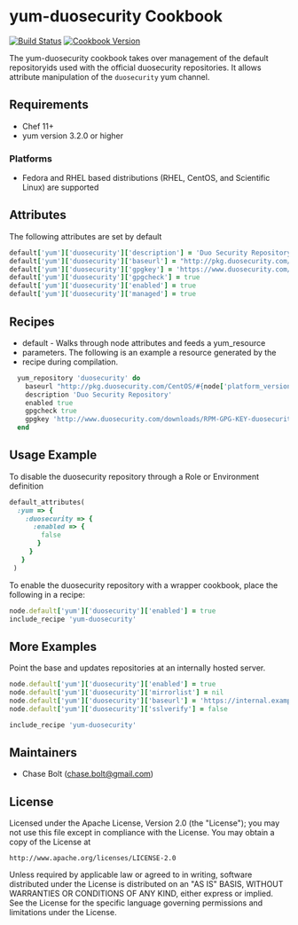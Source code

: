 # yum-duosecurity Cookbook
[![Build Status](https://travis-ci.org/chasebolt/chef-yum-duosecurity.svg?branch=master)](http://travis-ci.org/chasebolt/chef-yum-duosecurity) [![Cookbook Version](https://img.shields.io/cookbook/v/yum-duosecurity.svg)](https://supermarket.chef.io/cookbooks/yum-duosecurity)

The yum-duosecurity cookbook takes over management of the default repositoryids used with the official duosecurity repositories. It allows attribute manipulation of the `duosecurity` yum channel.

## Requirements
- Chef 11+
- yum version 3.2.0 or higher

### Platforms
- Fedora and RHEL based distributions (RHEL, CentOS, and Scientific Linux) are supported

## Attributes
The following attributes are set by default

```ruby
default['yum']['duosecurity']['description'] = 'Duo Security Repository'
default['yum']['duosecurity']['baseurl'] = "http://pkg.duosecurity.com/CentOS/#{node['platform_version'].to_i}/$basearch"
default['yum']['duosecurity']['gpgkey'] = 'https://www.duosecurity.com/RPM-GPG-KEY-DUO'
default['yum']['duosecurity']['gpgcheck'] = true
default['yum']['duosecurity']['enabled'] = true
default['yum']['duosecurity']['managed'] = true
```

## Recipes
- default - Walks through node attributes and feeds a yum_resource
- parameters. The following is an example a resource generated by the
- recipe during compilation.

```ruby
  yum_repository 'duosecurity' do
    baseurl "http://pkg.duosecurity.com/CentOS/#{node['platform_version'].to_i}/$basearch"
    description 'Duo Security Repository'
    enabled true
    gpgcheck true
    gpgkey 'http://www.duosecurity.com/downloads/RPM-GPG-KEY-duosecurity'
  end
```

## Usage Example
To disable the duosecurity repository through a Role or Environment definition

```ruby
default_attributes(
  :yum => {
    :duosecurity => {
      :enabled => {
        false
       }
     }
   }
 )
```

To enable the duosecurity repository with a wrapper cookbook, place the following in a recipe:

```ruby
node.default['yum']['duosecurity']['enabled'] = true
include_recipe 'yum-duosecurity'
```

## More Examples
Point the base and updates repositories at an internally hosted server.

```ruby
node.default['yum']['duosecurity']['enabled'] = true
node.default['yum']['duosecurity']['mirrorlist'] = nil
node.default['yum']['duosecurity']['baseurl'] = 'https://internal.example.com/duosecurity/6/os/x86_64'
node.default['yum']['duosecurity']['sslverify'] = false

include_recipe 'yum-duosecurity'
```

## Maintainers

* Chase Bolt (<chase.bolt@gmail.com>)

## License
Licensed under the Apache License, Version 2.0 (the "License");
you may not use this file except in compliance with the License.
You may obtain a copy of the License at

    http://www.apache.org/licenses/LICENSE-2.0

Unless required by applicable law or agreed to in writing, software
distributed under the License is distributed on an "AS IS" BASIS,
WITHOUT WARRANTIES OR CONDITIONS OF ANY KIND, either express or implied.
See the License for the specific language governing permissions and
limitations under the License.
